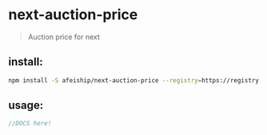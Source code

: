 # next-auction-price
> Auction price for next

## install:
```bash
npm install -S afeiship/next-auction-price --registry=https://registry.npm.taobao.org
```

## usage:
```js
//DOCS here!
```
